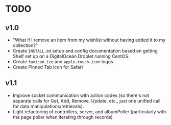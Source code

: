 # TODO

## v1.0

* "What if I remove an item from my wishlist without having added it to my collection?"
* Create `INSTALL.md` setup and config documentation based on getting Shelf set up on a DigitalOcean Droplet running CentOS.
* Create `favicon.ico` and `apple-touch-icon` logos
* Create Pinned Tab icon for Safari

## v1.1

* Improve socket communication with action codes (so there's not separate calls for Get, Add, Remove, Update, etc., just one unified call for data manipulations/retrievals).
* Light refactoring of controllers, server, and albumPoller (particularly with the page poller when iterating through records)